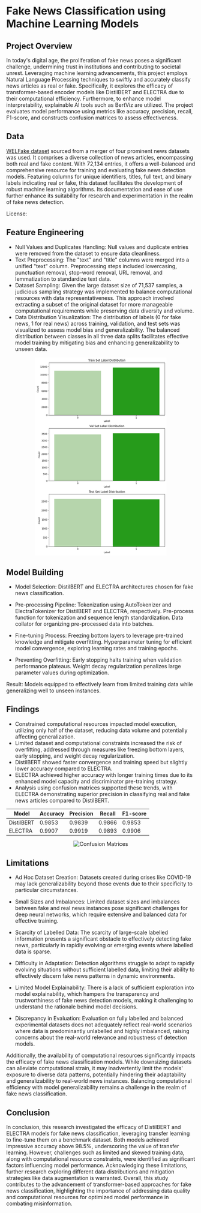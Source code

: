 # Fake News Classification using Machine Learning Models

## Project Overview

In today's digital age, the proliferation of fake news poses a significant challenge, undermining trust in institutions and contributing to societal unrest. Leveraging machine learning advancements, this project employs Natural Language Processing techniques to swiftly and accurately classify news articles as real or fake. Specifically, it explores the efficacy of transformer-based encoder models like DistilBERT and ELECTRA due to their computational efficiency. Furthermore, to enhance model interpretability, explainable AI tools such as BertViz are utilized. The project evaluates model performance using metrics like accuracy, precision, recall, F1-score, and constructs confusion matrices to assess effectiveness.

## Data

 [WELFake dataset](https://zenodo.org/records/4561253) sourced from a merger of four prominent news datasets was used. It comprises a diverse collection of news articles, encompassing both real and fake content. With 72,134 entries, it offers a well-balanced and comprehensive resource for training and evaluating fake news detection models. Featuring columns for unique identifiers, titles, full text, and binary labels indicating real or fake, this dataset facilitates the development of robust machine learning algorithms. Its documentation and ease of use further enhance its suitability for research and experimentation in the realm of fake news detection.

 License:

 ## Feature Engineering
- Null Values and Duplicates Handling: Null values and duplicate entries were removed from the dataset to ensure data cleanliness.
- Text Preprocessing: The "text" and "title" columns were merged into a unified "text" column. Preprocessing steps included lowercasing, punctuation removal, stop-word removal, URL removal, and lemmatization to standardize text data.
- Dataset Sampling: Given the large dataset size of 71,537 samples, a judicious sampling strategy was implemented to balance computational resources with data representativeness. This approach involved extracting a subset of the original dataset for more manageable computational requirements while preserving data diversity and volume.
- Data Distribution Visualization: The distribution of labels (0 for fake news, 1 for real news) across training, validation, and test sets was visualized to assess model bias and generalizability. The balanced distribution between classes in all three data splits facilitates effective model training by mitigating bias and enhancing generalizability to unseen data.

 <p align="center">
    <img src="https://github.com/amruthapurnavadrevu/Fake-News-Classification/blob/main/Visualisations/DatasetSampling.png" alt="Data Distribution After Sampling" width="350"/>
</p>

## Model Building

- Model Selection: DistilBERT and ELECTRA architectures chosen for fake news classification.

- Pre-processing Pipeline:
Tokenization using AutoTokenizer and ElectraTokenizer for DistilBERT and ELECTRA, respectively.
Pre-process function for tokenization and sequence length standardization.
Data collator for organizing pre-processed data into batches.

- Fine-tuning Process:
Freezing bottom layers to leverage pre-trained knowledge and mitigate overfitting.
Hyperparameter tuning for efficient model convergence, exploring learning rates and training epochs.

- Preventing Overfitting:
Early stopping halts training when validation performance plateaus.
Weight decay regularization penalizes large parameter values during optimization.

Result: Models equipped to effectively learn from limited training data while generalizing well to unseen instances.

## Findings

- Constrained computational resources impacted model execution, utilizing only half of the dataset, reducing data volume and potentially affecting generalization.
- Limited dataset and computational constraints increased the risk of overfitting, addressed through measures like freezing bottom layers, early stopping, and weight decay regularization.
- DistilBERT showed faster convergence and training speed but slightly lower accuracy compared to ELECTRA.
- ELECTRA achieved higher accuracy with longer training times due to its enhanced model capacity and discriminator pre-training strategy.
- Analysis using confusion matrices supported these trends, with ELECTRA demonstrating superior precision in classifying real and fake news articles compared to DistilBERT.

| Model      | Accuracy | Precision | Recall  | F1-score |
|------------|----------|-----------|---------|----------|
| DistilBERT | 0.9853   | 0.9839    | 0.9866  | 0.9853   |
| ELECTRA    | 0.9907   | 0.9919    | 0.9893  | 0.9906   |

 <p align="center">
    <img src="" alt="Confusion Matrices" width="500"/>
</p>

## Limitations

- Ad Hoc Dataset Creation: Datasets created during crises like COVID-19 may lack generalizability beyond those events due to their specificity to particular circumstances.
   
- Small Sizes and Imbalances: Limited dataset sizes and imbalances between fake and real news instances pose significant challenges for deep neural networks, which require extensive and balanced data for effective training.
   
- Scarcity of Labelled Data: The scarcity of large-scale labelled information presents a significant obstacle to effectively detecting fake news, particularly in rapidly evolving or emerging events where labelled data is sparse.
   
- Difficulty in Adaptation: Detection algorithms struggle to adapt to rapidly evolving situations without sufficient labelled data, limiting their ability to effectively discern fake news patterns in dynamic environments.
   
- Limited Model Explainability: There is a lack of sufficient exploration into model explainability, which hampers the transparency and trustworthiness of fake news detection models, making it challenging to understand the rationale behind model decisions.
   
- Discrepancy in Evaluation: Evaluation on fully labelled and balanced experimental datasets does not adequately reflect real-world scenarios where data is predominantly unlabelled and highly imbalanced, raising concerns about the real-world relevance and robustness of detection models.

Additionally, the availability of computational resources significantly impacts the efficacy of fake news classification models. While downsizing datasets can alleviate computational strain, it may inadvertently limit the models' exposure to diverse data patterns, potentially hindering their adaptability and generalizability to real-world news instances. Balancing computational efficiency with model generalizability remains a challenge in the realm of fake news classification.

## Conclusion

In conclusion, this research investigated the efficacy of DistilBERT and ELECTRA models for fake news classification, leveraging transfer learning to fine-tune them on a benchmark dataset. Both models achieved impressive accuracy above 98.5%, underscoring the value of transfer learning. However, challenges such as limited and skewed training data, along with computational resource constraints, were identified as significant factors influencing model performance. Acknowledging these limitations, further research exploring different data distributions and mitigation strategies like data augmentation is warranted. Overall, this study contributes to the advancement of transformer-based approaches for fake news classification, highlighting the importance of addressing data quality and computational resources for optimized model performance in combating misinformation.












